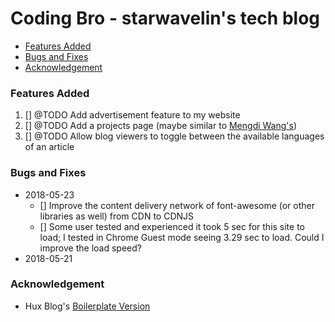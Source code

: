 # Coding Bro - starwavelin's tech blog

- [Features Added](#features-added)
- [Bugs and Fixes](#bugs-and-fixes)
- [Acknowledgement](#acknowledgement)

### Features Added
1. [] @TODO Add advertisement feature to my website
2. [] @TODO Add a projects page (maybe similar to [Mengdi Wang's](https://www.iammengdiwang.com/project.html))
3. [] @TODO Allow blog viewers to toggle between the available languages of an article


### Bugs and Fixes
- 2018-05-23
  - [] Improve the content delivery network of font-awesome (or other libraries as well) from CDN to CDNJS
  - [] Some user tested and experienced it took 5 sec for this site to load; I tested in Chrome Guest mode seeing 3.29 sec to load. Could I improve the load speed?
- 2018-05-21  

### Acknowledgement
- Hux Blog's [Boilerplate Version](https://github.com/Huxpro/huxblog-boilerplate)
